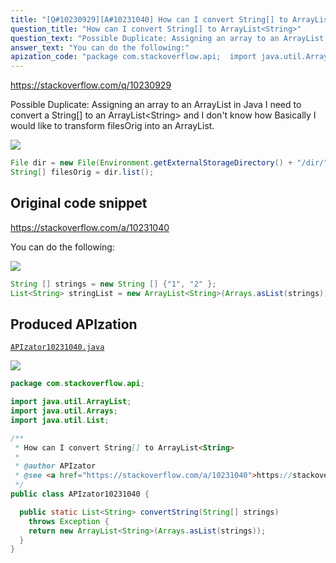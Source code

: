 ```yaml
---
title: "[Q#10230929][A#10231040] How can I convert String[] to ArrayList<String>"
question_title: "How can I convert String[] to ArrayList<String>"
question_text: "Possible Duplicate: Assigning an array to an ArrayList in Java I need to convert a String[] to an ArrayList<String> and I don't know how Basically I would like to  transform filesOrig into an ArrayList."
answer_text: "You can do the following:"
apization_code: "package com.stackoverflow.api;  import java.util.ArrayList; import java.util.Arrays; import java.util.List;  /**  * How can I convert String[] to ArrayList<String>  *  * @author APIzator  * @see <a href=\"https://stackoverflow.com/a/10231040\">https://stackoverflow.com/a/10231040</a>  */ public class APIzator10231040 {    public static List<String> convertString(String[] strings)     throws Exception {     return new ArrayList<String>(Arrays.asList(strings));   } }"
---
```


https://stackoverflow.com/q/10230929

Possible Duplicate:
Assigning an array to an ArrayList in Java
I need to convert a String[] to an ArrayList&lt;String&gt; and I don&#x27;t know how
Basically I would like to  transform filesOrig into an ArrayList.


<div class="code-logo"><img src="/stackoverflow.png" /></div>

```java
File dir = new File(Environment.getExternalStorageDirectory() + "/dir/");
String[] filesOrig = dir.list();
```


## Original code snippet

https://stackoverflow.com/a/10231040

You can do the following:

<div class="code-logo"><img src="/stackoverflow.png" /></div>

```java
String [] strings = new String [] {"1", "2" };
List<String> stringList = new ArrayList<String>(Arrays.asList(strings)); //new ArrayList is only needed if you absolutely need an ArrayList
```

## Produced APIzation

[`APIzator10231040.java`](https://github.com/blind-papers/apization-temp-data/raw/main/search/APIzator10231040.java)

<div class="code-logo"><img src="/apizator.png" /></div>

```java
package com.stackoverflow.api;

import java.util.ArrayList;
import java.util.Arrays;
import java.util.List;

/**
 * How can I convert String[] to ArrayList<String>
 *
 * @author APIzator
 * @see <a href="https://stackoverflow.com/a/10231040">https://stackoverflow.com/a/10231040</a>
 */
public class APIzator10231040 {

  public static List<String> convertString(String[] strings)
    throws Exception {
    return new ArrayList<String>(Arrays.asList(strings));
  }
}

```